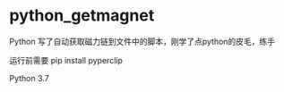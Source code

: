 # python_getmagnet

Python 写了自动获取磁力链到文件中的脚本，刚学了点python的皮毛，练手

运行前需要 pip install pyperclip

Python 3.7
